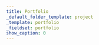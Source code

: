 ```yaml
---
title: Portfolio
_default_folder_template: project
_template: portfolio
_fieldset: portfolio
show_caption: 0
---
```






















